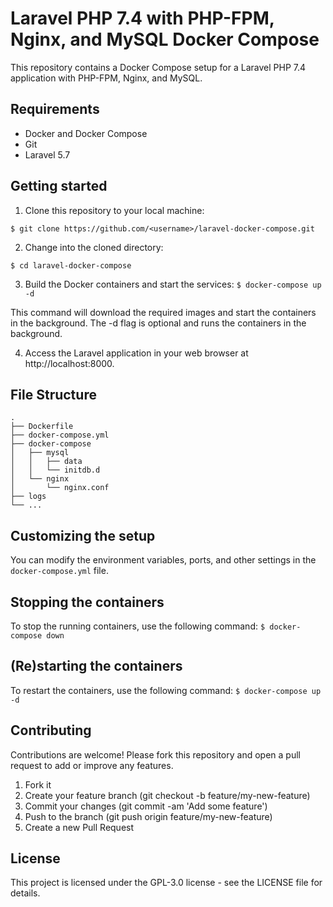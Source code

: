 # Laravel PHP 7.4 with PHP-FPM, Nginx, and MySQL Docker Compose

This repository contains a Docker Compose setup for a Laravel PHP 7.4 application with PHP-FPM, Nginx, and MySQL.

## Requirements
* Docker and Docker Compose
* Git
* Laravel 5.7

## Getting started

1. Clone this repository to your local machine:

```$ git clone https://github.com/<username>/laravel-docker-compose.git```

2. Change into the cloned directory:

```$ cd laravel-docker-compose```

3. Build the Docker containers and start the services:
```$ docker-compose up -d```

This command will download the required images and start the containers in the background. The -d flag is optional and runs the containers in the background.

4. Access the Laravel application in your web browser at http://localhost:8000.

## File Structure
```
.
├── Dockerfile
├── docker-compose.yml
├── docker-compose
│   ├── mysql
│   │   ├── data
│   │   └── initdb.d
│   └── nginx
│       └── nginx.conf
├── logs
└── ...
```

## Customizing the setup
You can modify the environment variables, ports, and other settings in the `docker-compose.yml` file.

## Stopping the containers
To stop the running containers, use the following command:
```$ docker-compose down```

## (Re)starting the containers
To restart the containers, use the following command:
```$ docker-compose up -d```

## Contributing
Contributions are welcome! Please fork this repository and open a pull request to add or improve any features.
1. Fork it
2. Create your feature branch (git checkout -b feature/my-new-feature)
3. Commit your changes (git commit -am 'Add some feature')
4. Push to the branch (git push origin feature/my-new-feature)
5. Create a new Pull Request

## License
This project is licensed under the GPL-3.0 license - see the LICENSE file for details.

